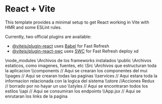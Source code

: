 # React + Vite

This template provides a minimal setup to get React working in Vite with HMR and some ESLint rules.

Currently, two official plugins are available:

- [@vitejs/plugin-react](https://github.com/vitejs/vite-plugin-react/blob/main/packages/plugin-react/README.md) uses [Babel](https://babeljs.io/) for Fast Refresh
- [@vitejs/plugin-react-swc](https://github.com/vitejs/vite-plugin-react-swc) uses [SWC](https://swc.rs/) for Fast Refresh deploy xd

\\node_modules
\Archivos de los frameworks instalados
\\public 
\Archivos estaticos, como imagenes, fuentes, etc
\\Src
\Archivos que estructuran toda la aplicacion
\\\\components // Aqui se crearan los componentes del mui
\\\\pages // Aqui se crearan todas las paginas
\\\\services // Aqui estara toda la informacion relacionada con la logica del sistema
\\\\store //Acciones Redux // borrado por no hayar un uso 
\\\\styles // Aqui se encontraran todos los estilos
\\\\api // Aqui se consumiran los endpoints
\\\\App.jsx // Aqui se enrutaran los links de la pagina